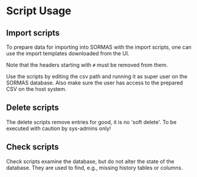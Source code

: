# Script Usage

## Import scripts

To prepare data for importing into SORMAS with the import scripts, one can use the import templates downloaded from the UI.

Note that the headers starting with `#` must be removed from them.

Use the scripts by editing the csv path and running it as super user on the SORMAS database. Also make sure the user has access to the prepared CSV on the host system.

## Delete scripts

The delete scripts remove entries for good, it is no 'soft delete'. To be executed with caution by sys-admins only!

## Check scripts

Check scripts examine the database, but do not alter the state of the database. They are used to find, e.g., missing history tables or columns.